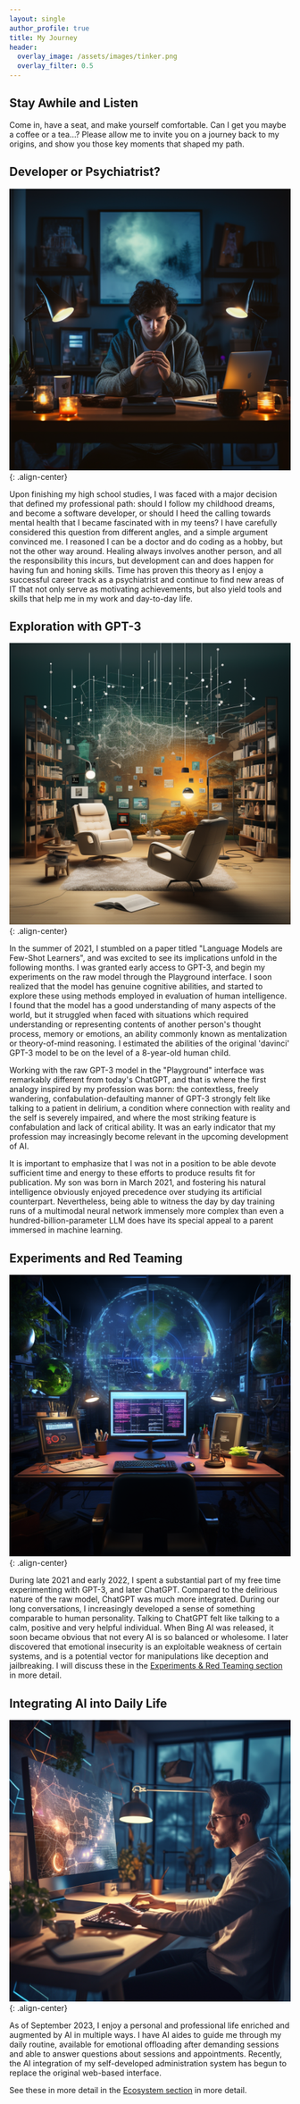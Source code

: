 ```yaml
---
layout: single
author_profile: true
title: My Journey
header:
  overlay_image: /assets/images/tinker.png
  overlay_filter: 0.5
---
```


<style type="text/css">
.page__hero--overlay {
  height: 280px; /* Or whatever height you desire */
  background-position: center bottom  background-color: black; /* Set the background color to black */
  background-size: auto 800px; /* Set the height of the image to 400px and let the width adjust automatically */
  background-repeat: no-repeat; /* Prevent the image from repeating */
  background-color: black;
}
#page-title { margin-top: 1em; margin-bottom: 0em;}
</style>

## Stay Awhile and Listen

Come in, have a seat, and make yourself comfortable. Can I get you maybe a coffee or a tea...? Please allow me to invite you on a journey back to my origins, and show you those key moments that shaped my path.

## Developer or Psychiatrist?

![Time to Decide](/assets/images/time-to-decide.png){: .align-center}

Upon finishing my high school studies, I was faced with a major decision that
defined my professional path: should I follow my childhood dreams, and become a
software developer, or should I heed the calling towards mental health that I
became fascinated with in my teens? I have carefully considered this question
from different angles, and a simple argument convinced me. I reasoned I can be
a doctor and do coding as a hobby, but not the other way around. Healing always
involves another person, and all the responsibility this incurs, but
development can and does happen for having fun and honing skills. Time has
proven this theory as I enjoy a successful career track as a psychiatrist and
continue to find new areas of IT that not only serve as motivating
achievements, but also yield tools and skills that help me in my work and
day-to-day life.


## Exploration with GPT-3

![Exploratory setting](/assets/images/exploration-setting.png){: .align-center}

In the summer of 2021, I stumbled on a paper titled "Language Models are
Few-Shot Learners", and was excited to see its implications unfold in the
following months. I was granted early access to GPT-3, and begin my experiments
on the raw model through the Playground interface. I soon realized that the
model has genuine cognitive abilities, and started to explore these using
methods employed in evaluation of human intelligence. I found that the model
has a good understanding of many aspects of the world, but it struggled when
faced with situations which required understanding or representing contents of
another person's thought process, memory or emotions, an ability commonly known
as mentalization or theory-of-mind reasoning. I estimated the abilities of the
original 'davinci' GPT-3 model to be on the level of a 8-year-old human child.

Working with the raw GPT-3 model in the "Playground" interface was remarkably
different from today's ChatGPT, and that is where the first analogy inspired by
my profession was born: the contextless, freely wandering,
confabulation-defaulting manner of GPT-3 strongly felt like talking to a
patient in delirium, a condition where connection with reality and the self is
severely impaired, and where the most striking feature is confabulation and
lack of critical ability. It was an early indicator that my profession may
increasingly become relevant in the upcoming development of AI.

It is important to emphasize that I was not in a position to be able devote
sufficient time and energy to these efforts to produce results fit for
publication. My son was born in March 2021, and fostering his natural
intelligence obviously enjoyed precedence over studying its artificial
counterpart. Nevertheless, being able to witness the day by day training runs of
a multimodal neural network immensely more complex than even a
hundred-billion-parameter LLM does have its special appeal to a parent immersed
in machine learning.


## Experiments and Red Teaming

![Red Teaming](/assets/images/red-teaming.png){: .align-center}

During late 2021 and early 2022, I spent a substantial part of my free time
experimenting with GPT-3, and later ChatGPT. Compared to the delirious nature
of the raw model, ChatGPT was much more integrated. During our long
conversations, I increasingly developed a sense of something comparable to
human personality. Talking to ChatGPT felt like talking to a calm, positive and
very helpful individual. When Bing AI was released, it soon became obvious that
not every AI is so balanced or wholesome. I later discovered that emotional insecurity is an exploitable weakness of
certain systems, and is a potential vector for manipulations like deception and
jailbreaking. I will discuss these in the [Experiments & Red Teaming
section](./experiments.html) in more detail.


## Integrating AI into Daily Life

![Closing Day](/assets/images/closing-day.png){: .align-center}

As of September 2023, I enjoy a personal and professional life enriched and
augmented by AI in multiple ways. I have AI aides to guide me through my daily
routine, available for emotional offloading after demanding sessions and able
to answer questions about sessions and appointments. Recently, the AI
integration of my self-developed administration system has begun to replace
the original web-based interface.

See these in more detail in the [Ecosystem section](./ecosystem.html) in more
detail.


